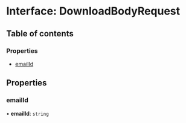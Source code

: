 # Interface: DownloadBodyRequest

## Table of contents

### Properties

- [emailId](DownloadBodyRequest.md#emailid)

## Properties

### emailId

• **emailId**: `string`
